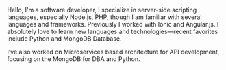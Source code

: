 Hello, I'm a software developer, I specialize in server-side scripting languages, especially Node.js, PHP, though I am familiar with several languages and frameworks. Previously I worked with Ionic and Angular.js. I absolutely love to learn new languages and technologies—recent favorites include Python and MongoDB Database.

I’ve also worked on Microservices based architecture for API development, focusing on the MongoDB for DBA and Python.
